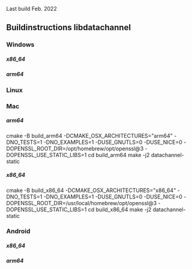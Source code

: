 Last build Feb. 2022

## Buildinstructions libdatachannel

### Windows
##### x86_64

##### arm64


### Linux

### Mac
##### arm64
cmake -B build_arm64 -DCMAKE_OSX_ARCHITECTURES="arm64" -DNO_TESTS=1 -DNO_EXAMPLES=1 -DUSE_GNUTLS=0 -DUSE_NICE=0 -DOPENSSL_ROOT_DIR=/opt/homebrew/opt/openssl@3 -DOPENSSL_USE_STATIC_LIBS=1
cd build_arm64
make -j2 datachannel-static

##### x86_64
cmake -B build_x86_64 -DCMAKE_OSX_ARCHITECTURES="x86_64" -DNO_TESTS=1 -DNO_EXAMPLES=1 -DUSE_GNUTLS=0 -DUSE_NICE=0 -DOPENSSL_ROOT_DIR=/usr/local/homebrew/opt/openssl@3 -DOPENSSL_USE_STATIC_LIBS=1
cd build_x86_64
make -j2 datachannel-static


### Android
##### x86_64
##### arm64